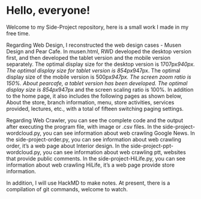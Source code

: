 # Hello, everyone!
Welcome to my Side-Project repository, here is a small work I made in my free time.


Regarding Web Design, I reconstructed the web design cases - Musen Design and Pear Cafe.
In musen.html, RWD developed the desktop version first, and then developed the tablet version and the mobile version separately.
The optimal display size for the desktop version is 1707px*940px.
The optimal display size for tablet version is 854px*947px.
The optimal display size of the mobile version is 500px*947px.
The screen zoom ratio is 150%.
About pearcafe, a tablet version has been developed. The optimal display size is 854px*947px and the screen scaling ratio is 100%. In addition to the home page, it also includes the following pages as shown below, About the store, branch information, menu, store activities, services provided, lectures, etc., with a total of fifteen switching paging settings.


Regarding Web Crawler, you can see the complete code and the output after executing the program file, with image or .csv files.
In the side-project-wordcloud.py, you can see information about web crawling Google News.
In the side-project-order.py, you can see information about web crawling order, it’s a web page about Interior design.
In the side-project-ppt-wordcloud.py, you can see information about web crawling ptt, websites that provide public comments.
In the side-project-HiLife.py, you can see information about web crawling HiLife, it’s a web page provide store information.


In addition, I will use HackMD to make notes. At present, there is a compilation of git commands, welcome to watch.

